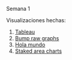 Semana 1

Visualizaciones hechas:

1. [Tableau](https://martinezmanuelco.github.io/infovis/s1/tableau.html)
2. [Bump raw graphs](https://martinezmanuelco.github.io/infovis/s1/bump_rawgraphs.html)
3. [Hola mundo](https://martinezmanuelco.github.io/infovis/s1/holamundo.html)
4. [Staked area charts](https://martinezmanuelco.github.io/infovis/s1/stackedareachart.svg)

